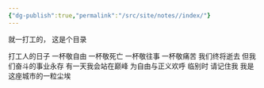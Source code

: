 ```yaml
---
{"dg-publish":true,"permalink":"/src/site/notes//index/"}
---
```



就一打工的，
这是个目录

打工人的日子
一杯敬自由
一杯敬死亡
一杯敬往事
一杯敬痛苦
我们终将逝去
但我们奋斗的事业永存
有一天我会站在巅峰
为自由与正义欢呼
临别时
请记住我
我是这座城市的一粒尘埃
